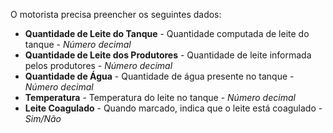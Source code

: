O motorista precisa preencher os seguintes dados:

 - **Quantidade de Leite do Tanque** - Quantidade computada de leite do tanque - *Número decimal*
 - **Quantidade de Leite dos Produtores** - Quantidade de leite informada pelos produtores -  *Número decimal*
 - **Quantidade de Água** - Quantidade de água presente no tanque - *Número decimal*
 - **Temperatura** - Temperatura do leite no tanque - *Número decimal*
 - **Leite Coagulado** - Quando marcado, indica que o leite está coagulado - *Sim/Não*